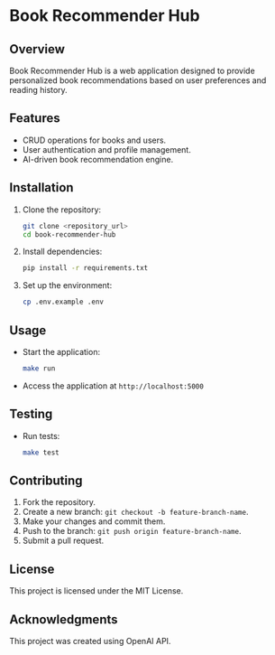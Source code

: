 # Book Recommender Hub

## Overview
Book Recommender Hub is a web application designed to provide personalized book recommendations based on user preferences and reading history.

## Features
- CRUD operations for books and users.
- User authentication and profile management.
- AI-driven book recommendation engine.

## Installation
1. Clone the repository:
   ```bash
   git clone <repository_url>
   cd book-recommender-hub
   ```
2. Install dependencies:
   ```bash
   pip install -r requirements.txt
   ```
3. Set up the environment:
   ```bash
   cp .env.example .env
   ```

## Usage
- Start the application:
  ```bash
  make run
  ```
- Access the application at `http://localhost:5000`

## Testing
- Run tests:
  ```bash
  make test
  ```

## Contributing
1. Fork the repository.
2. Create a new branch: `git checkout -b feature-branch-name`.
3. Make your changes and commit them.
4. Push to the branch: `git push origin feature-branch-name`.
5. Submit a pull request.

## License
This project is licensed under the MIT License.

## Acknowledgments
This project was created using OpenAI API.
